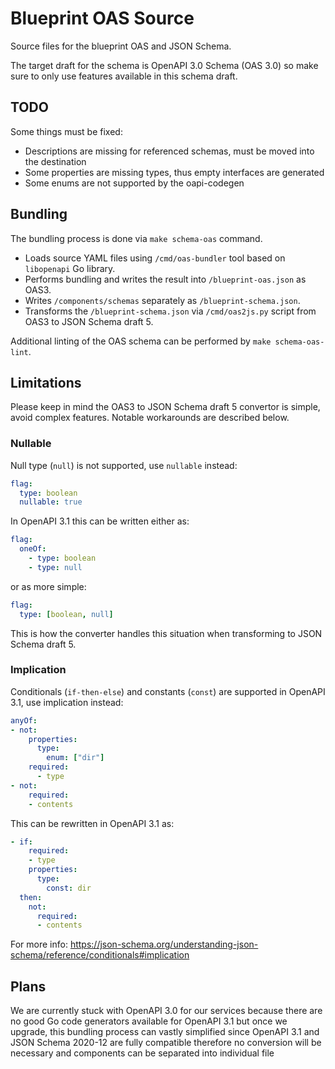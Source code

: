 # Blueprint OAS Source

Source files for the blueprint OAS and JSON Schema.

The target draft for the schema is OpenAPI 3.0 Schema (OAS 3.0) so make sure to only use features available in this schema draft.

## TODO

Some things must be fixed:

* Descriptions are missing for referenced schemas, must be moved into the destination
* Some properties are missing types, thus empty interfaces are generated
* Some enums are not supported by the oapi-codegen

## Bundling

The bundling process is done via `make schema-oas` command.

* Loads source YAML files using `/cmd/oas-bundler` tool based on `libopenapi` Go library.
* Performs bundling and writes the result into `/blueprint-oas.json` as OAS3.
* Writes `/components/schemas` separately as `/blueprint-schema.json`.
* Transforms the `/blueprint-schema.json` via `/cmd/oas2js.py` script from OAS3 to JSON Schema draft 5.

Additional linting of the OAS schema can be performed by `make schema-oas-lint`.

## Limitations

Please keep in mind the OAS3 to JSON Schema draft 5 convertor is simple, avoid complex features. Notable workarounds are described below.

### Nullable

Null type (`null`) is not supported, use `nullable` instead:

```yaml
flag:
  type: boolean
  nullable: true
```

In OpenAPI 3.1 this can be written either as:

```yaml
flag:
  oneOf:
    - type: boolean
    - type: null
```

or as more simple:

```yaml
flag:
  type: [boolean, null]
```

This is how the converter handles this situation when transforming to JSON Schema draft 5.

### Implication

Conditionals (`if-then-else`) and constants (`const`) are supported in OpenAPI 3.1, use implication instead:

```yaml
anyOf:
- not:
    properties:
      type:
        enum: ["dir"]
    required:
      - type
- not:
    required:
    - contents   
```

This can be rewritten in OpenAPI 3.1 as:

```yaml
- if:
    required:
    - type
    properties:
      type:
        const: dir
  then:
    not:
      required:
      - contents
```

For more info: https://json-schema.org/understanding-json-schema/reference/conditionals#implication

## Plans

We are currently stuck with OpenAPI 3.0 for our services because there are no good Go code generators available for OpenAPI 3.1 but once we upgrade, this bundling process can vastly simplified since OpenAPI 3.1 and JSON Schema 2020-12 are fully compatible therefore no conversion will be necessary and components can be separated into individual file
